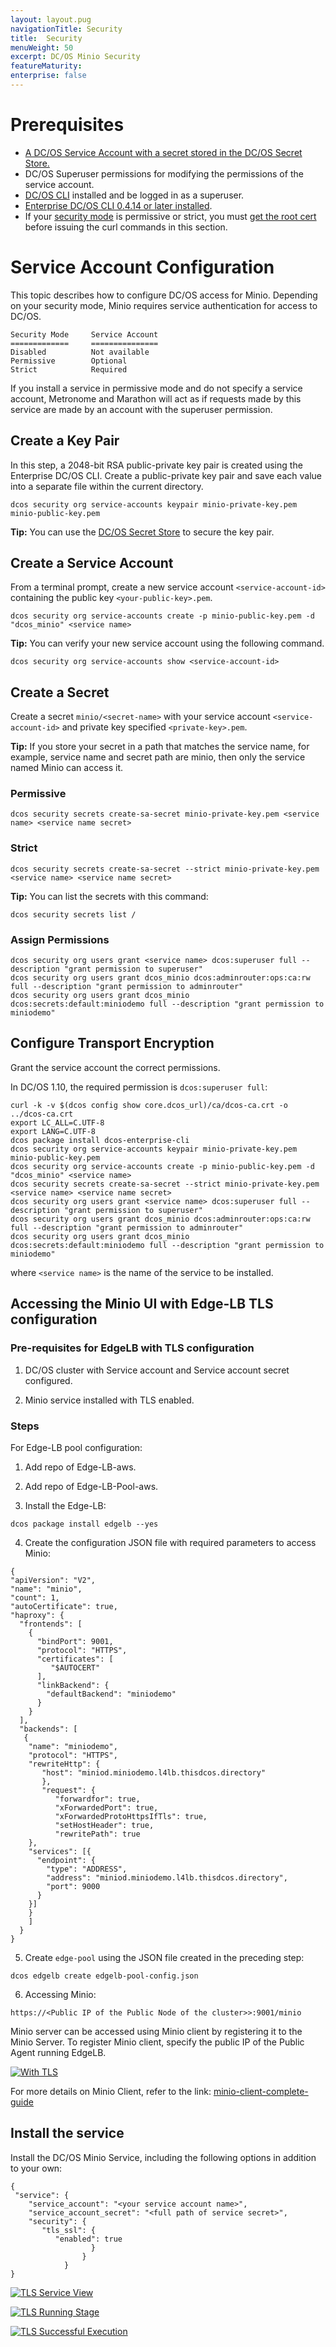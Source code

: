 ```yaml
---
layout: layout.pug
navigationTitle: Security
title:  Security
menuWeight: 50
excerpt: DC/OS Minio Security
featureMaturity:
enterprise: false
---
```


# Prerequisites
- [A DC/OS Service Account with a secret stored in the DC/OS Secret Store.](https://docs.mesosphere.com/latest/security/ent/service-auth/custom-service-auth/)
- DC/OS Superuser permissions for modifying the permissions of the service account.
- [DC/OS CLI](https://docs.mesosphere.com/1.10/cli/install/) installed and be logged in as a superuser.
- [Enterprise DC/OS CLI 0.4.14 or later installed](https://docs.mesosphere.com/1.10/cli/enterprise-cli/#ent-cli-install).
- If your [security mode](https://docs.mesosphere.com/1.10/security/ent/) is permissive or strict, you must [get the root cert](https://docs.mesosphere.com/1.10/security/ent/tls-ssl/get-cert/) before issuing the curl commands in this section.

# Service Account Configuration
This topic describes how to configure DC/OS access for Minio. Depending on your security mode, Minio requires service authentication for access to DC/OS.

    Security Mode     Service Account
    =============     ===============
    Disabled          Not available
    Permissive        Optional
    Strict 	          Required

If you install a service in permissive mode and do not specify a service account, Metronome and Marathon will act as if requests made by this service are made by an account with the superuser permission.

## Create a Key Pair

In this step, a 2048-bit RSA public-private key pair is created using the Enterprise DC/OS CLI.
Create a public-private key pair and save each value into a separate file within the current directory.

   ```shell
   dcos security org service-accounts keypair minio-private-key.pem minio-public-key.pem
   ```  
**Tip:** You can use the [DC/OS Secret Store](https://docs.mesosphere.com/1.10/security/ent/secrets/) to secure the key pair.

## Create a Service Account

From a terminal prompt, create a new service account `<service-account-id>` containing the public key `<your-public-key>.pem`.

   ```shell
   dcos security org service-accounts create -p minio-public-key.pem -d "dcos_minio" <service name>
   ``` 
**Tip:** You can verify your new service account using the following command.

   ```shell
   dcos security org service-accounts show <service-account-id>
   ``` 
## Create a Secret

Create a secret `minio/<secret-name>` with your service account `<service-account-id>` and private key specified `<private-key>.pem`.

**Tip:** If you store your secret in a path that matches the service name, for example, service name and secret path are minio, then only the service named Minio can access it.

### Permissive     

   ```shell
   dcos security secrets create-sa-secret minio-private-key.pem <service name> <service name secret>
   ``` 
   
### Strict     

   ```shell
   dcos security secrets create-sa-secret --strict minio-private-key.pem <service name> <service name secret>
   ```    
**Tip:** You can list the secrets with this command:   
   ```shell
   dcos security secrets list /
   ```    

### Assign Permissions

   ```shell
   dcos security org users grant <service name> dcos:superuser full --description "grant permission to superuser" 
   dcos security org users grant dcos_minio dcos:adminrouter:ops:ca:rw full --description "grant permission to adminrouter"
   dcos security org users grant dcos_minio dcos:secrets:default:miniodemo full --description "grant permission to miniodemo"
   ```    


## Configure Transport Encryption

Grant the service account the correct permissions.

In DC/OS 1.10, the required permission is `dcos:superuser full`:

   ```shell
   curl -k -v $(dcos config show core.dcos_url)/ca/dcos-ca.crt -o ../dcos-ca.crt
   export LC_ALL=C.UTF-8
   export LANG=C.UTF-8
   dcos package install dcos-enterprise-cli
   dcos security org service-accounts keypair minio-private-key.pem minio-public-key.pem
   dcos security org service-accounts create -p minio-public-key.pem -d "dcos_minio" <service name>
   dcos security secrets create-sa-secret --strict minio-private-key.pem <service name> <service name secret>
   dcos security org users grant <service name> dcos:superuser full --description "grant permission to superuser"
   dcos security org users grant dcos_minio dcos:adminrouter:ops:ca:rw full --description "grant permission to adminrouter"
   dcos security org users grant dcos_minio dcos:secrets:default:miniodemo full --description "grant permission to miniodemo"
   ```
where `<service name>` is the name of the service to be installed.

## Accessing the Minio UI with Edge-LB TLS configuration

### Pre-requisites for EdgeLB with TLS configuration
1) DC/OS cluster with Service account and Service account secret configured.

2) Minio service installed with TLS enabled.

### Steps
For Edge-LB pool configuration:
  1. Add repo of Edge-LB-aws.
  
  2. Add repo of Edge-LB-Pool-aws.
   
  3. Install the Edge-LB:
  ```shell
  dcos package install edgelb --yes
  ``` 
  4. Create the configuration JSON file with required parameters to access Minio:
  ```shell
{
  "apiVersion": "V2",
  "name": "minio",
  "count": 1,
  "autoCertificate": true,
  "haproxy": {
    "frontends": [
      {
        "bindPort": 9001,
        "protocol": "HTTPS",
        "certificates": [
           "$AUTOCERT"
        ],
        "linkBackend": {
          "defaultBackend": "miniodemo"
        }
      }
    ],
    "backends": [
     {
      "name": "miniodemo",
      "protocol": "HTTPS",
      "rewriteHttp": {
         "host": "miniod.miniodemo.l4lb.thisdcos.directory"
         },
         "request": {
            "forwardfor": true,
            "xForwardedPort": true,
            "xForwardedProtoHttpsIfTls": true,
            "setHostHeader": true,
            "rewritePath": true
      },
      "services": [{
        "endpoint": {
          "type": "ADDRESS",
          "address": "miniod.miniodemo.l4lb.thisdcos.directory",
          "port": 9000
        }
      }]
      }
      ]
    }
}

```
5. Create `edge-pool` using the JSON file created in the preceding step:
  ```shell
  dcos edgelb create edgelb-pool-config.json
  ```    
 6. Accessing Minio:
  ```shell
  https://<Public IP of the Public Node of the cluster>>:9001/minio
  ```  
Minio server can be accessed using Minio client by registering it to the Minio Server. To register Minio client, specify the public IP of the Public Agent running EdgeLB.

[<img src="../img/edgelb_with_tls.png" alt="With TLS"/>](../img/edgelb_with_tls.png)

For more details on Minio Client, refer to the link:
   [minio-client-complete-guide](https://docs.minio.io/docs/minio-client-complete-guide.html)  

## Install the service

Install the DC/OS Minio Service, including the following options in addition to your own:

   ```shell
   {
    "service": {
       "service_account": "<your service account name>",
       "service_account_secret": "<full path of service secret>",
       "security": {
          "tls_ssl": {
             "enabled": true
                     }
                   }
               }
   }
   ```

[<img src="../img/TLS_Service.png" alt="TLS Service View"/>](../img/TLS_Service.png)

[<img src="../img/TLS_Running_Stage.png" alt="TLS Running Stage"/>](../img/Running_Stage1.png)

[<img src="../img/TLS_Successful_Execution.png" alt="TLS Successful Execution"/>](../img/TLS_Successful_Execution.png)

